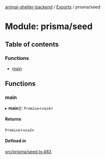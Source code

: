 [animal-shelter-backend](../README.md) / [Exports](../modules.md) / prisma/seed

# Module: prisma/seed

## Table of contents

### Functions

- [main](prisma_seed.md#main)

## Functions

### main

▸ **main**(): `Promise`\<`void`\>

#### Returns

`Promise`\<`void`\>

#### Defined in

[src/prisma/seed.ts:483](https://github.com/B4LiN7/animal-shelter-backend/blob/1dff22f62fa53a2f3b721b18c90a57a5c18f4cde/src/prisma/seed.ts#L483)
